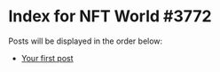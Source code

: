 # Index for NFT World #3772
Posts will be displayed in the order below:

- [Your first post](./001-first.md)

